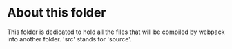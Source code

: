 # About this folder

This folder is dedicated to hold all the files that will be compiled by webpack into another folder. 'src' stands for 'source'.
